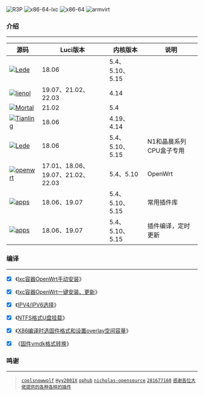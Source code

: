 ![R3P](https://github.com/roacn/build-actions/workflows/编译xiaomi_mir3p固件/badge.svg?)
![x86-64-lxc](https://github.com/roacn/build-actions/workflows/编译x86-64-lxc固件/badge.svg?)
![x86-64](https://github.com/roacn/build-actions/workflows/编译x86-64固件/badge.svg?)
![armvirt](https://github.com/roacn/build-actions/workflows/编译armvirt固件/badge.svg?)


### 介绍

---

| 源码                                                         | Luci版本                          | 内核版本        | 说明                    |
| ------------------------------------------------------------ | --------------------------------- | --------------- | ----------------------- |
| [![Lede](https://img.shields.io/badge/source-Lede-deeppink.svg?style=flat&logo=appveyor)](https://github.com/coolsnowwolf/lede) | 18.06                             | 5.4、5.10、5.15 |                         |
| [![lienol](https://img.shields.io/badge/source-Lienol-tomato.svg?style=flat&logo=appveyor)](https://github.com/Lienol/openwrt/tree/19.07) | 19.07、21.02、22.03               | 4.14            |                         |
| [![Mortal](https://img.shields.io/badge/source-Mortal-yellow.svg?style=flat&logo=appveyor)](https://github.com/immortalwrt/immortalwrt/tree/openwrt-21.02) | 21.02                             | 5.4             |                         |
| [![Tianling](https://img.shields.io/badge/source-Tianling-green.svg?style=flat&logo=appveyor)](https://github.com/immortalwrt/immortalwrt/tree/openwrt-18.06) | 18.06                             | 4.19、4.14      |                         |
| [![Lede](https://img.shields.io/badge/source-Lede-deeppink.svg?style=flat&logo=appveyor)](https://github.com/coolsnowwolf/lede) | 18.06                             | 5.4、5.10、5.15 | N1和晶晨系列CPU盒子专用 |
| [![openwrt](https://img.shields.io/badge/source-openwrt-blue.svg?style=flat&logo=appveyor)](https://github.com/openwrt/openwrt) | 17.01、18.06、19.07、21.02、22.03 | 5.4、5.10       | OpenWrt                 |
| [![apps](https://img.shields.io/badge/packages-roa-orange.svg?style=flat&logo=appveyor)](https://github.com/roacn/openwrt-packages) | 18.06、19.07                      | 5.4、5.10、5.15 | 常用插件库              |
| [![apps](https://img.shields.io/badge/applications-roa-blueviolet.svg?style=flat&logo=appveyor)](https://github.com/roacn/compile-packages) | 18.06、19.07                      | 5.4、5.10、5.15 | 插件编译，定时更新      |



### 编译

---

- [x] 《[lxc容器OpenWrt手动安装](https://github.com/roacn/myFavorites/blob/main/PVE/lxc%E5%AE%B9%E5%99%A8/LXC%E5%AE%B9%E5%99%A8%E5%AE%89%E8%A3%85OpenWrt.md)》

- [x] 《[lxc容器OpenWrt一键安装、更新](https://github.com/roacn/myFavorites/blob/main/PVE/readme.md)》

- [x] 《[IPV4/IPV6选择](https://github.com/roacn/shuoming/blob/master/%E5%85%B6%E4%BB%96%E8%AF%B4%E6%98%8E.md)》

- [x] 《[NTFS格式U盘挂载](https://github.com/roacn/shuoming/blob/master/NTFS%E6%A0%BC%E5%BC%8F%E4%BC%98%E7%9B%98%E6%8C%82%E8%BD%BD)》

- [x] 《[X86编译时选固件格式和设置overlay空间容量](https://github.com/roacn/shuoming/blob/master/overlay.md)》

- [x] 《[固件vmdk格式转换](https://github.com/roacn/myFavorites/blob/main/ESXI/%E5%9B%BA%E4%BB%B6vmdk%E6%A0%BC%E5%BC%8F%E8%BD%AC%E6%8D%A2.md)》
  

### 鸣谢

---

> [`coolsnowwolf`](https://github.com/coolsnowwolf/lede.git) [`Hyy2001X`](https://github.com/Hyy2001X/AutoBuild-Actions) [`ophub`](https://github.com/ophub/amlogic-s9xxx-openwrt)  [`nicholas-opensource`](https://github.com/nicholas-opensource/OpenWrt-Autobuild) [`281677160`](https://github.com/281677160) [`感谢各位大佬提供的各种各样的插件`](#/README.md)

